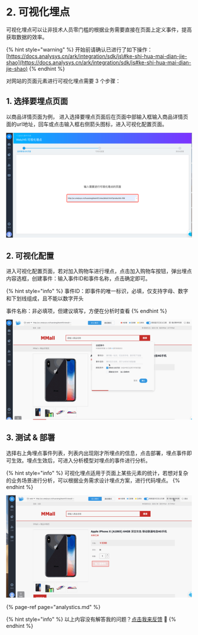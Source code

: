# 2. 可视化埋点

可视化埋点可以让非技术人员零门槛的根据业务需要直接在页面上定义事件，提高获取数据的效率。

{% hint style="warning" %}
开始前请确认已进行了如下操作：  
[https://docs.analysys.cn/ark/integration/sdk/js\#ke-shi-hua-mai-dian-jie-shao](https://docs.analysys.cn/ark/integration/sdk/js#ke-shi-hua-mai-dian-jie-shao)
{% endhint %}

对网站的页面元素进行可视化埋点需要 3 个步骤：

## **1. 选择要埋点页面**

以商品详情页面为例， 进入选择要埋点页面后在页面中部输入框输入商品详情页面的url地址，回车或点击输入框右侧箭头图标，进入可视化配置页面。

![](../../.gitbook/assets/wx20190531-171312.png)

## **2. 可视化配置**

进入可视化配置页面，若对加入购物车进行埋点，点击加入购物车按钮，弹出埋点内容选框，创建事件：输入事件ID和事件名称，点击确定即可。

{% hint style="info" %}
事件ID：即事件的唯一标识，必填，仅支持字母、数字和下划线组成，且不能以数字开头

事件名称：非必填项，但建议填写，方便在分析时查看
{% endhint %}

![](../../.gitbook/assets/untitled.gif)

## **3. 测试 & 部署**

选择右上角埋点事件列表，列表内出现刚才所埋点的信息，点击部署，埋点事件即可生效。埋点生效后，可进入分析模型对埋点的事件进行分析。

{% hint style="info" %}
可视化埋点适用于页面上某些元素的统计，若想对复杂的业务场景进行分析，可以根据业务需求设计埋点方案，进行代码埋点。
{% endhint %}

![](../../.gitbook/assets/untitled2.gif)

{% page-ref page="analystics.md" %}

{% hint style="info" %}
以上内容没有解答我的问题？[点击我来反馈](https://support.qq.com/products/118522/) 🚀
{% endhint %}


